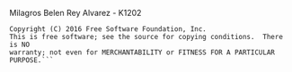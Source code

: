 Milagros Belen Rey Alvarez - K1202

```g++.exe (MinGW.org GCC-6.3.0-1) 6.3.0
Copyright (C) 2016 Free Software Foundation, Inc.
This is free software; see the source for copying conditions.  There is NO 
warranty; not even for MERCHANTABILITY or FITNESS FOR A PARTICULAR PURPOSE.```
